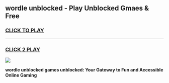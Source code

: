 
## wordle unblocked - Play Unblocked Gmaes & Free
<h3>
<a href="https://news.freeplayer.one?title=wordle_unblocked&ref=23F">CLICK TO PLAY</a></h3>
<hr>

<h3>
<a href="https://news.freeplayer.one?title=wordle_unblocked&ref=23F">CLICK 2 PLAY</a>
  
</h3>

<a href="https://news.freeplayer.one?title=wordle_unblocked&ref=23F/"><img src="https://clearcache.store/games.png"></a>


**wordle unblocked games unblocked: Your Gateway to Fun and Accessible Online Gaming**
